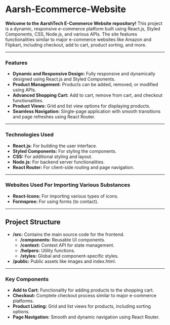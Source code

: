 # Aarsh-Ecommerce-Website

**Welcome to the AarshTech E-Commerce Website repository!** This project is a dynamic, responsive e-commerce platform built using React.js, Styled Components, CSS, Node.js, and various APIs. The site features functionalities similar to major e-commerce websites like Amazon and Flipkart, including checkout, add to cart, product sorting, and more.

---

### Features

- **Dynamic and Responsive Design:** Fully responsive and dynamically designed using React.js and Styled Components.
- **Product Management:** Products can be added, removed, or modified using APIs.
- **Advanced Shopping Cart:** Add to cart, remove from cart, and checkout functionalities.
- **Product Views:** Grid and list view options for displaying products.
- **Seamless Navigation:** Single-page application with smooth transitions and page refreshes using React Router.

---

### Technologies Used

- **React.js:** For building the user interface.
- **Styled Components:** For styling the components.
- **CSS:** For additional styling and layout.
- **Node.js:** For backend server functionalities.
- **React Router:** For client-side routing and page navigation.

---

### Websites Used For Importing Various Substances

- **React-Icons:** For importing various types of icons.
- **Formspree:** For using forms (to contact).

---

## Project Structure

- **/src:** Contains the main source code for the frontend.
  - **/components:** Reusable UI components.
  - **/context:** Context API for state management.
  - **/helpers:** Utility functions.
  - **/styles:** Global and component-specific styles.
- **/public:** Public assets like images and index.html.

---

### Key Components

- **Add to Cart:** Functionality for adding products to the shopping cart.
- **Checkout:** Complete checkout process similar to major e-commerce platforms.
- **Product Listing:** Grid and list views for products, including sorting options.
- **Page Navigation:** Smooth and dynamic navigation using React Router.






